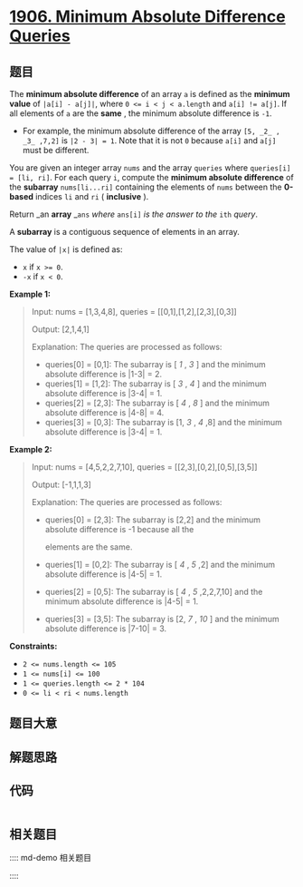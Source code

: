 # [1906. Minimum Absolute Difference Queries](https://leetcode.com/problems/minimum-absolute-difference-queries)

## 题目

The **minimum absolute difference** of an array `a` is defined as the
**minimum value** of `|a[i] - a[j]|`, where `0 <= i < j < a.length` and `a[i]
!= a[j]`. If all elements of `a` are the **same** , the minimum absolute
difference is `-1`.

  * For example, the minimum absolute difference of the array `[5, _2_ , _3_ ,7,2]` is `|2 - 3| = 1`. Note that it is not `0` because `a[i]` and `a[j]` must be different.

You are given an integer array `nums` and the array `queries` where
`queries[i] = [li, ri]`. For each query `i`, compute the **minimum absolute
difference** of the **subarray** `nums[li...ri]` containing the elements of
`nums` between the **0-based** indices `li` and `ri` ( **inclusive** ).

Return _an **array** _`ans` _where_ `ans[i]` _is the answer to the_ `ith`
_query_.

A **subarray** is a contiguous sequence of elements in an array.

The value of `|x|` is defined as:

  * `x` if `x >= 0`.
  * `-x` if `x < 0`.



**Example 1:**

> Input: nums = [1,3,4,8], queries = [[0,1],[1,2],[2,3],[0,3]]
> 
> Output: [2,1,4,1]
> 
> Explanation: The queries are processed as follows:
> - queries[0] = [0,1]: The subarray is [ _1_ , _3_ ] and the minimum absolute difference is |1-3| = 2.
> - queries[1] = [1,2]: The subarray is [ _3_ , _4_ ] and the minimum absolute difference is |3-4| = 1.
> - queries[2] = [2,3]: The subarray is [ _4_ , _8_ ] and the minimum absolute difference is |4-8| = 4.
> - queries[3] = [0,3]: The subarray is [1, _3_ , _4_ ,8] and the minimum absolute difference is |3-4| = 1.

**Example 2:**

> Input: nums = [4,5,2,2,7,10], queries = [[2,3],[0,2],[0,5],[3,5]]
> 
> Output: [-1,1,1,3]
> 
> Explanation: The queries are processed as follows:
> - queries[0] = [2,3]: The subarray is [2,2] and the minimum absolute difference is -1 because all the
> 
>   elements are the same.
> - queries[1] = [0,2]: The subarray is [ _4_ , _5_ ,2] and the minimum absolute difference is |4-5| = 1.
> - queries[2] = [0,5]: The subarray is [ _4_ , _5_ ,2,2,7,10] and the minimum absolute difference is |4-5| = 1.
> - queries[3] = [3,5]: The subarray is [2, _7_ , _10_ ] and the minimum absolute difference is |7-10| = 3.

**Constraints:**

  * `2 <= nums.length <= 105`
  * `1 <= nums[i] <= 100`
  * `1 <= queries.length <= 2 * 104`
  * `0 <= li < ri < nums.length`


## 题目大意

## 解题思路

## 代码

```javascript

```

## 相关题目

:::: md-demo 相关题目

::::
